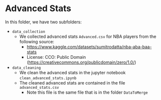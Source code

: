 # Advanced Stats

In this folder, we have two subfolders:
- `data_collection`
    - We collected advanced stats `Advanced.csv` for NBA players from the following source:
        - https://www.kaggle.com/datasets/sumitrodatta/nba-aba-baa-stats
        - License: CCO: Public Domain (https://creativecommons.org/publicdomain/zero/1.0/)
- `data_cleaning`
    - We clean the advanced stats in the jupyter notebook `clean_advanced_stats.ipynb`
    - The cleaned advanced stats are contained in the file `advanced_stats.csv`
        - Note this file is the same file that is in the folder `DataToMerge`
